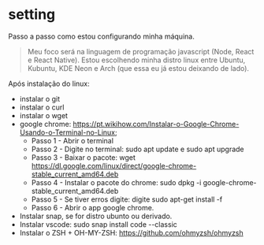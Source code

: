 # setting
Passo a passo como estou configurando minha máquina.

> Meu foco será na linguagem de programação javascript (Node, React e React Native).
> Estou escolhendo minha distro linux entre Ubuntu, Kubuntu, KDE Neon e Arch (que essa eu já estou deixando de lado).

Após instalação do linux:
 - instalar o git
 - instalar o curl
 - instalar o wget
 - google chrome: https://pt.wikihow.com/Instalar-o-Google-Chrome-Usando-o-Terminal-no-Linux;
   - Passo 1 - Abrir o terminal
   - Passo 2 - Digite no terminal: sudo apt update e sudo apt upgrade
   - Passo 3 - Baixar o pacote: wget https://dl.google.com/linux/direct/google-chrome-stable_current_amd64.deb
   - Passo 4 - Instalar o pacote do chrome: sudo dpkg -i google-chrome-stable_current_amd64.deb
   - Passo 5 - Se tiver erros digite: digite sudo apt-get install -f
   - Passo 6 - Abrir o app google chrome.
 - Instalar snap, se for distro ubunto ou derivado.
 - Instalar vscode: sudo snap install code --classic
 - Instalar o ZSH + OH-MY-ZSH: https://github.com/ohmyzsh/ohmyzsh
 

